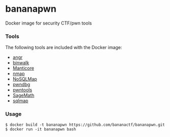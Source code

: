 # bananapwn
Docker image for security CTF/pwn tools

### Tools
The following tools are included with the Docker image:
 - [angr](http://angr.io)
 - [binwalk](https://github.com/devttys0/binwalk)
 - [Manticore](https://github.com/trailofbits/manticore)
 - [nmap](https://nmap.org)
 - [NoSQLMap](https://github.com/tcstool/NoSQLMap)
 - [pwndbg](https://github.com/pwndbg/pwndbg)
 - [pwntools](https://github.com/Gallopsled/pwntools)
 - [SageMath](http://www.sagemath.org)
 - [sqlmap](http://sqlmap.org)

### Usage
```
$ docker build -t bananapwn https://github.com/bananactf/bananapwn.git
$ docker run -it bananapwn bash
```

